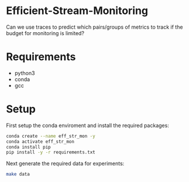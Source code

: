 # Efficient-Stream-Monitoring
Can we use traces to predict which pairs/groups of metrics to track if the budget for monitoring is limited?

# Requirements
- python3
- conda
- gcc

# Setup 
First setup the conda enviroment and install the required packages:

```sh
conda create --name eff_str_mon -y
conda activate eff_str_mon
conda install pip
pip install -y -r requirements.txt
```

Next generate the required data for experiments:

```sh
make data
```